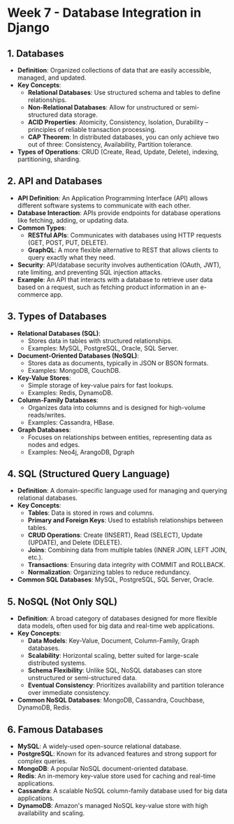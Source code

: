 # Week 7 - Database Integration in Django

## 1. Databases

- **Definition**: Organized collections of data that are easily accessible, managed, and updated.
- **Key Concepts**:
  - **Relational Databases**: Use structured schema and tables to define relationships.
  - **Non-Relational Databases**: Allow for unstructured or semi-structured data storage.
  - **ACID Properties**: Atomicity, Consistency, Isolation, Durability – principles of reliable transaction processing.
  - **CAP Theorem**: In distributed databases, you can only achieve two out of three: Consistency, Availability, Partition tolerance.
- **Types of Operations**: CRUD (Create, Read, Update, Delete), indexing, partitioning, sharding.

## 2. API and Databases

- **API Definition**: An Application Programming Interface (API) allows different software systems to communicate with each other.
- **Database Interaction**: APIs provide endpoints for database operations like fetching, adding, or updating data.
- **Common Types**:
  - **RESTful APIs**: Communicates with databases using HTTP requests (GET, POST, PUT, DELETE).
  - **GraphQL**: A more flexible alternative to REST that allows clients to query exactly what they need.
- **Security**: API/database security involves authentication (OAuth, JWT), rate limiting, and preventing SQL injection attacks.
- **Example**: An API that interacts with a database to retrieve user data based on a request, such as fetching product information in an e-commerce app.

## 3. Types of Databases

- **Relational Databases (SQL)**:
  - Stores data in tables with structured relationships.
  - Examples: MySQL, PostgreSQL, Oracle, SQL Server.
- **Document-Oriented Databases (NoSQL)**:
  - Stores data as documents, typically in JSON or BSON formats.
  - Examples: MongoDB, CouchDB.
- **Key-Value Stores**:
  - Simple storage of key-value pairs for fast lookups.
  - Examples: Redis, DynamoDB.
- **Column-Family Databases**:
  - Organizes data into columns and is designed for high-volume reads/writes.
  - Examples: Cassandra, HBase.
- **Graph Databases**:
  - Focuses on relationships between entities, representing data as nodes and edges.
  - Examples: Neo4j, ArangoDB, Dgraph

## 4. SQL (Structured Query Language)

- **Definition**: A domain-specific language used for managing and querying relational databases.
- **Key Concepts**:
  - **Tables**: Data is stored in rows and columns.
  - **Primary and Foreign Keys**: Used to establish relationships between tables.
  - **CRUD Operations**: Create (INSERT), Read (SELECT), Update (UPDATE), and Delete (DELETE).
  - **Joins**: Combining data from multiple tables (INNER JOIN, LEFT JOIN, etc.).
  - **Transactions**: Ensuring data integrity with COMMIT and ROLLBACK.
  - **Normalization**: Organizing tables to reduce redundancy.
- **Common SQL Databases**: MySQL, PostgreSQL, SQL Server, Oracle.

## 5. NoSQL (Not Only SQL)

- **Definition**: A broad category of databases designed for more flexible data models, often used for big data and real-time web applications.
- **Key Concepts**:
  - **Data Models**: Key-Value, Document, Column-Family, Graph databases.
  - **Scalability**: Horizontal scaling, better suited for large-scale distributed systems.
  - **Schema Flexibility**: Unlike SQL, NoSQL databases can store unstructured or semi-structured data.
  - **Eventual Consistency**: Prioritizes availability and partition tolerance over immediate consistency.
- **Common NoSQL Databases**: MongoDB, Cassandra, Couchbase, DynamoDB, Redis.

## 6. Famous Databases

- **MySQL**: A widely-used open-source relational database.
- **PostgreSQL**: Known for its advanced features and strong support for complex queries.
- **MongoDB**: A popular NoSQL document-oriented database.
- **Redis**: An in-memory key-value store used for caching and real-time applications.
- **Cassandra**: A scalable NoSQL column-family database used for big data applications.
- **DynamoDB**: Amazon's managed NoSQL key-value store with high availability and scaling.
